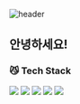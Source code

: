 ![header](https://capsule-render.vercel.app/api?type=waving&color=auto&height=300&section=header&text=mailhyuil&fontSize=120)
## 안녕하세요!


### 😼 Tech Stack

<img src="https://img.shields.io/badge/Spring-6DB33F?style=for-the-badge&logo=Spring&logoColor=white">
<img src="https://img.shields.io/badge/SpringBoot-6DB33F?style=for-the-badge&logo=SpringBoot&logoColor=white">
<img src="https://img.shields.io/badge/javascript-F7DF1E?style=for-the-badge&logo=JavaScript&logoColor=white">
<img src="https://img.shields.io/badge/react-61DAFB?style=for-the-badge&logo=React&logoColor=white">
<img src="https://img.shields.io/badge/hibernate-59666C?style=for-the-badge&logo=Hibernate&logoColor=white">
